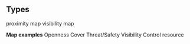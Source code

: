 
## Types
proximity map
visibility map


**Map examples**
Openness 
Cover
Threat/Safety
Visibility
Control
resource

